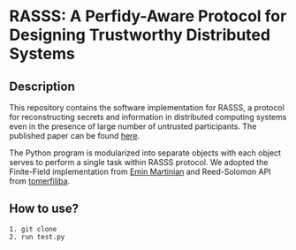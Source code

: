 # RASSS: A Perfidy-Aware Protocol for Designing Trustworthy Distributed Systems
## Description
This repository contains the software implementation for RASSS, a protocol for reconstructing secrets and information in distributed computing systems even in the presence of large number of untrusted participants. The published paper can be found [here](https://github.com/nguyenduchien1994/Secret_Sharing/blob/master/Paper/DFT%20paper.pdf).

The Python program is modularized into separate objects with each object serves to perform a single task within RASSS protocol. We adopted the Finite-Field implementation from [Emin Martinian](http://web.mit.edu/~emin/www.old/source_code/py_ecc/ffield.py) and Reed-Solomon API from [tomerfiliba](https://github.com/tomerfiliba/reedsolomonhttps://github.com/tomerfiliba/reedsolomon).

## How to use?
```
1. git clone
2. run test.py
```

